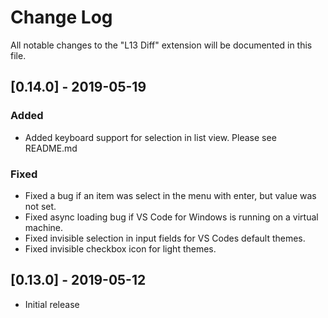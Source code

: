 # Change Log
All notable changes to the "L13 Diff" extension will be documented in this file.

## [0.14.0] - 2019-05-19

### Added
- Added keyboard support for selection in list view. Please see README.md

### Fixed
- Fixed a bug if an item was select in the menu with enter, but value was not set.
- Fixed async loading bug if VS Code for Windows is running on a virtual machine.
- Fixed invisible selection in input fields for VS Codes default themes.
- Fixed invisible checkbox icon for light themes.

## [0.13.0] - 2019-05-12
- Initial release